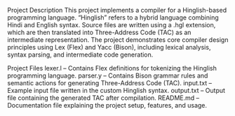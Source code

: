 Project Description
This project implements a compiler for a Hinglish-based programming language. “Hinglish” refers to a hybrid language combining Hindi and English syntax. Source files are written using a .hgl extension, which are then translated into Three-Address Code (TAC) as an intermediate representation.
The project demonstrates core compiler design principles using Lex (Flex) and Yacc (Bison), including lexical analysis, syntax parsing, and intermediate code generation.


Project Files
lexer.l – Contains Flex definitions for tokenizing the Hinglish programming language.
parser.y – Contains Bison grammar rules and semantic actions for generating Three-Address Code (TAC).
input.txt – Example input file written in the custom Hinglish syntax.
output.txt – Output file containing the generated TAC after compilation.
README.md – Documentation file explaining the project setup, features, and usage.

